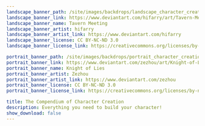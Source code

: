 ```yaml
---
landscape_banner_path: /site/images/backdrops/landscape_character_creation.jpg
landscape_banner_link: https://www.deviantart.com/hifarry/art/Tavern-Meeting-742777343
landscape_banner_name: Tavern Meeting
landscape_banner_artist: hifarry
landscape_banner_artist_link: https://www.deviantart.com/hifarry
landscape_banner_license: CC BY-NC-ND 3.0
landscape_banner_license_link: https://creativecommons.org/licenses/by-nc-nd/3.0/

portrait_banner_path: /site/images/backdrops/portrait_character_creation.jpg
portrait_banner_link: https://www.deviantart.com/zezhou/art/Knight-of-Lies-562010429
portrait_banner_name: Knight of Lies
portrait_banner_artist: Zezhou
portrait_banner_artist_link: https://www.deviantart.com/zezhou
portrait_banner_license: CC BY-NC-ND 3.0
portrait_banner_license_link: https://creativecommons.org/licenses/by-nc-nd/3.0/

title: The Compendium of Character Creation
description: Everything you need to build your character!
show_download: false
---
```

